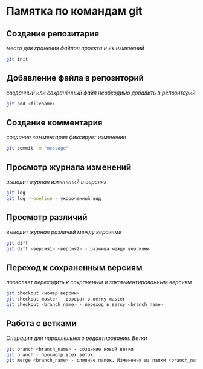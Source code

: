 # Памятка по командам git

## Создание репозитария 
*место для хранения файлов проекта и их изменений*
```sh
git init
```

## Добавление файла в репозиторий
*созданный или сохранённый файл необходимо добавить в репозитарий*
```sh
git add <filename>
```

## Создание комментария
*создание комментария фиксирует изменения*
```sh
git commit -m "message"
```

## Просмотр журнала изменений
*выводит журнал изменений в версиях*
```sh
git log
git log --oneline - укороченный вид
```

## Просмотр различий
*выводит журнал различий между версиями*
```sh
git diff
git diff <версия1> <версия2> - разница между версиями
```

## Переход к сохраненным версиям
*позволяет переходить к сохраненым и закомментированным версиям*
```sh
git checkout <номер версии>
git checkout master - возврат в ветку master
git checkout <branch_name> - переход в ветку <branch_name>
```

## Работа с ветками
*Операции для параллельного редактирования. Ветки*
```sh
git branch <branch_name> - создание новой ветки
git branch - просмотр всех веток
git merge <branch_name> - слияние папок. Изменения из папки <branch_name> попадают в папку из которой выполняется эта команда.